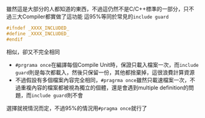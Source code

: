 雖然這是大部分的人都知道的東西，不過這仍然不是C/C++標準的一部分，只不過三大Compiler都實做了這功能
這95%等同於常見的`include guard`
``` c
#ifndef _XXXX_INCLUDED_
#define _XXXX_INCLUDED_
#endif
```
相似，卻又不完全相同
- `#prgrama once`在編譯每個Compile Unit時，保證只載入檔案一次，而`include guard`則是每次都載入，然後只保留一份，其他都捨棄掉，這很浪費計算資源
- 不過假設有多個檔案內容完全相同，`#pragrma once`雖然只載速檔案一次，不過重複內容的檔案都被視為獨立的個體，還是會遇到multiple definition的問題，而`include guard`則不會

選擇就視情況而定，不過95%的情況用`#pragma once`就行了
